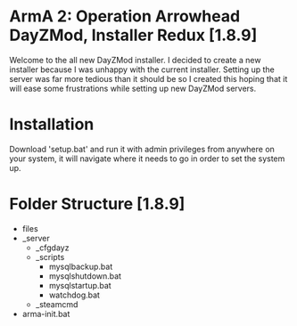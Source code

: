 # ArmA 2: Operation Arrowhead DayZMod, Installer Redux [1.8.9]
Welcome to the all new DayZMod installer. I decided to create a new installer because I was unhappy with the current installer. Setting up the server was far more tedious than it should be so I created this hoping that it will ease some frustrations while setting up new DayZMod servers.

# Installation
Download 'setup.bat' and run it with admin privileges from anywhere on your system, it will navigate where it needs to go in order to set the system up.

# Folder Structure [1.8.9]
* files
* _server
  * _cfgdayz
  * _scripts
    * mysqlbackup.bat
    * mysqlshutdown.bat
    * mysqlstartup.bat
    * watchdog.bat
  * _steamcmd
* arma-init.bat
